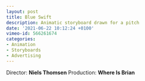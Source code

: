 ```yaml
---
layout: post
title: Blue Swift
description: Animatic storyboard drawn for a pitch
date: '2021-06-22 10:12:24 +0100'
vimeo-id: 566261674
categories:
- Animation
- Storyboards
- Advertising
---
```


Director: **Niels Thomsen**
Production: **Where Is Brian**